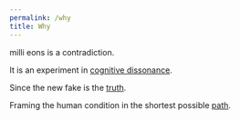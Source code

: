 ```yaml
---
permalink: /why
title: Why
---
```


milli eons is a contradiction.

It is an experiment in [cognitive dissonance](/w/cognitive-dissonance).

Since the new fake is the [truth](/truth).

Framing the human condition in the shortest possible [path](/n/paths).

